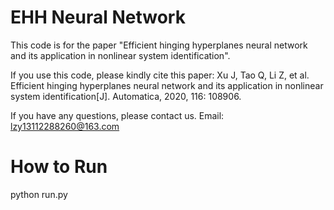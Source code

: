 # EHH Neural Network
This code is for the paper "Efficient hinging hyperplanes neural network and its application in nonlinear system identification".

If you use this code, please kindly cite this paper: Xu J, Tao Q, Li Z, et al. Efficient hinging hyperplanes neural network and its application in nonlinear system identification[J]. Automatica, 2020, 116: 108906.

If you have any questions, please contact us. Email: lzy13112288260@163.com

# How to Run

python run.py

